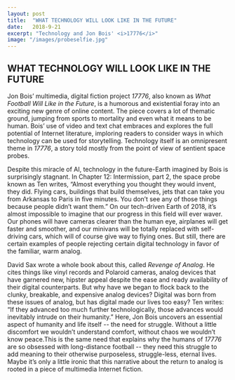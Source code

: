 ```yaml
---
layout: post
title:  "WHAT TECHNOLOGY WILL LOOK LIKE IN THE FUTURE"
date:   2018-9-21
excerpt: "Technology and Jon Bois' <i>17776</i>"
image: "/images/probeselfie.jpg"
---
```


## WHAT TECHNOLOGY WILL LOOK LIKE IN THE FUTURE

Jon Bois’ multimedia, digital fiction project *17776*, also known as *What Football Will Like in the Future*, is a humorous and existential foray into an exciting new genre of online content. The piece covers a lot of thematic ground, jumping from sports to mortality and even what it means to be human. Bois’ use of video and text chat embraces and explores the full potential of Internet literature, imploring readers to consider ways in which technology can be used for storytelling. Technology itself is an omnipresent theme in *17776*, a story told mostly from the point of view of sentient space probes.

Despite this miracle of AI, technology in the future-Earth imagined by Bois is surprisingly stagnant. In Chapter 12: Intermission, part 2, the space probe known as Ten writes, “Almost everything you thought they would invent, they did. Flying cars, buildings that build themselves, jets that can take you from Arkansas to Paris in five minutes. You don’t see any of those things because people didn’t want them.” On our tech-driven Earth of 2018, it’s almost impossible to imagine that our progress in this field will ever waver. Our phones will have cameras clearer than the human eye, airplanes will get faster and smoother, and our minivans will be totally replaced with self-driving cars, which will of course give way to flying ones. But still, there are certain examples of people rejecting certain digital technology in favor of the familiar, warm analog.

David Sax wrote a whole book about this, called *Revenge of Analog*. He cites things like vinyl records and Polaroid cameras, analog devices that have garnered new, hipster appeal despite the ease and ready availability of their digital counterparts. But why have we began to flock back to the clunky, breakable, and expensive analog devices? Digital was born from these issues of analog, but has digital made our lives too easy? Ten writes: “If they advanced too much further technologically, those advances would inevitably intrude on their humanity.” Here, Jon Bois uncovers an essential aspect of humanity and life itself -- the need for struggle. Without a little discomfort we wouldn’t understand comfort, without chaos we wouldn’t know peace.This is the same need that explains why the humans of *17776* are so obsessed with long-distance football -- they need this struggle to add meaning to their otherwise purposeless, struggle-less, eternal lives. Maybe it’s only a little ironic that this narrative about the return to analog is rooted in a piece of multimedia Internet fiction.
